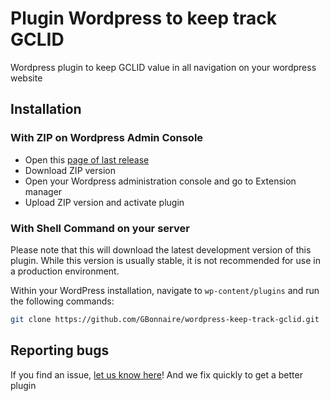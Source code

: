 # Plugin Wordpress to keep track GCLID
Wordpress plugin to keep GCLID value in all navigation on your wordpress website

## Installation
### With ZIP on Wordpress Admin Console

* Open this [page of last release](https://github.com/GBonnaire/wordpress-keep-track-gclid/releases/latest)
* Download ZIP version
* Open your Wordpress administration console and go to Extension manager
* Upload ZIP version and activate plugin


### With Shell Command on your server
Please note that this will download the latest development version of this plugin. While this version is usually stable, it is not recommended for use in a production environment.

Within your WordPress installation, navigate to `wp-content/plugins` and run the following commands:

```bash
git clone https://github.com/GBonnaire/wordpress-keep-track-gclid.git
```

## Reporting bugs
If you find an issue, [let us know here](https://github.com/GBonnaire/wordpress-keep-track-gclid/issue)! And we fix quickly to get a better plugin 
